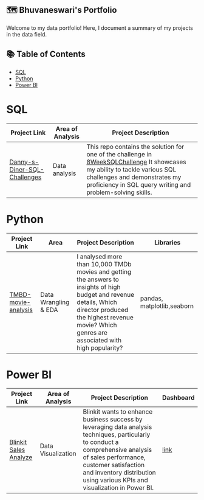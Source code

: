 ## 🗺 Bhuvaneswari's Portfolio
Welcome to my data portfolio! Here, I document a summary of my projects in the data field.
## 📚 Table of Contents
- [SQL](#sql)
- [Python](#python)
- [Power BI](#power_bi)

# SQL
| Project Link | Area of Analysis | Project Description |
|---|---|---|
|[Danny-s-Diner-SQL-Challenges](https://github.com/BhuvanaVengatesan/Danny-s-Diner-SQL-Challenges)|Data analysis|This repo contains the solution for one of the challenge in [8WeekSQLChallenge](https://8weeksqlchallenge.com) It showcases my ability to tackle various SQL challenges and demonstrates my proficiency in SQL query writing and problem-solving skills.|
# Python
| Project Link | Area | Project Description | Libraries |    
|---|---|---|---|
|[TMBD-movie-analysis](https://github.com/BhuvanaVengatesan/TMBD-movie-analysis/blob/main/Movies.ipynb)|Data Wrangling & EDA|I analysed more than 10,000 TMDb movies and getting the answers to insights of high  budget and revenue details, Which director produced the highest revenue movie? Which genres are associated with high popularity?|pandas, matplotlib,seaborn|
# Power BI
| Project Link | Area of Analysis | Project Description |Dashboard|
|---|---|---|---|
|[Blinkit Sales Analyze](https://github.com/BhuvanaVengatesan/blinkit_power_bi_dashboard/blob/main/blinkit%20analysis.pdf)|Data Visualization|Blinkit wants to enhance business success by leveraging data analysis techniques, particularly to conduct a comprehensive analysis of sales performance, customer satisfaction and inventory distribution using various KPIs and visualization in Power BI.|[link](https://github.com/BhuvanaVengatesan/blinkit_power_bi_dashboard/blob/main/README.md)|
